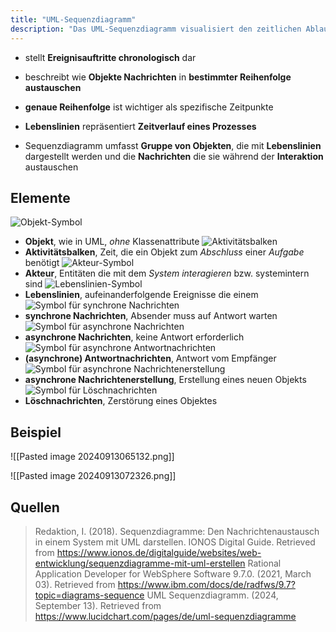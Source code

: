 ```yaml
---
title: "UML-Sequenzdiagramm"
description: "Das UML-Sequenzdiagramm visualisiert den zeitlichen Ablauf von Nachrichten zwischen Objekten in einem System. Es umfasst Elemente wie Lebenslinien, synchrone und asynchrone Nachrichten sowie Aktivitätsbalken."
---
```


- stellt **Ereignisauftritte chronologisch** dar
- beschreibt wie **Objekte Nachrichten** in **bestimmter Reihenfolge austauschen**
- **genaue Reihenfolge** ist wichtiger als spezifische Zeitpunkte
- **Lebenslinien** repräsentiert **Zeitverlauf eines Prozesses**

- Sequenzdiagramm umfasst **Gruppe von Objekten**, die mit **Lebenslinien** dargestellt werden und die **Nachrichten** die sie während der **Interaktion** austauschen

## Elemente
![Objekt-Symbol](https://d2slcw3kip6qmk.cloudfront.net/marketing/pages/chart/discovery/UML/UML-Sequence/uml-object-symbol.svg)
- **Objekt**, wie in UML, *ohne* Klassenattribute
![Aktivitätsbalken](https://d2slcw3kip6qmk.cloudfront.net/marketing/pages/chart/discovery/UML/UML-Sequence/uml-activation-box-symbol.svg)
- **Aktivitätsbalken**, Zeit, die ein Objekt zum *Abschluss* einer *Aufgabe* benötigt
![Akteur-Symbol](https://d2slcw3kip6qmk.cloudfront.net/marketing/pages/chart/discovery/UML/UML-Sequence/uml-actor-symbol.svg)
- **Akteur**, Entitäten die mit dem *System interagieren* bzw. systemintern sind 
![Lebenslinien-Symbol](https://d2slcw3kip6qmk.cloudfront.net/marketing/pages/chart/discovery/UML/UML-Sequence/uml-lifeline-symbol.svg)
- **Lebenslinien**, aufeinanderfolgende Ereignisse die einem 
![Symbol für synchrone Nachrichten](https://d2slcw3kip6qmk.cloudfront.net/marketing/pages/chart/discovery/UML/UML-Sequence/uml-synchronous-message-symbol.svg)
- **synchrone Nachrichten**, Absender muss auf Antwort warten
![Symbol für asynchrone Nachrichten](https://d2slcw3kip6qmk.cloudfront.net/marketing/pages/chart/discovery/UML/UML-Sequence/uml-asynchronous-message-symbol.svg)
- **asynchrone Nachrichten**, keine Antwort erforderlich
![Symbol für asynchrone Antwortnachrichten](https://d2slcw3kip6qmk.cloudfront.net/marketing/pages/chart/discovery/UML/UML-Sequence/uml-return-message-symbol.svg)
- **(asynchrone) Antwortnachrichten**, Antwort vom Empfänger
![Symbol für asynchrone Nachrichtenerstellung](https://d2slcw3kip6qmk.cloudfront.net/marketing/pages/chart/discovery/UML/UML-Sequence/uml-create-message-symbol.svg)
- **asynchrone Nachrichtenerstellung**, Erstellung eines neuen Objekts
![Symbol für Löschnachrichten](https://d2slcw3kip6qmk.cloudfront.net/marketing/pages/chart/discovery/UML/UML-Sequence/uml-deleted-message-symbol.svg)
- **Löschnachrichten**, Zerstörung eines Objektes

## Beispiel
![[Pasted image 20240913065132.png]]

![[Pasted image 20240913072326.png]]
## Quellen

> Redaktion, I. (2018). Sequenzdiagramme: Den Nachrichtenaustausch in einem System mit UML darstellen. IONOS Digital Guide. Retrieved from https://www.ionos.de/digitalguide/websites/web-entwicklung/sequenzdiagramme-mit-uml-erstellen
> Rational Application Developer for WebSphere Software 9.7.0. (2021, March 03). Retrieved from https://www.ibm.com/docs/de/radfws/9.7?topic=diagrams-sequence
> UML Sequenzdiagramm. (2024, September 13). Retrieved from https://www.lucidchart.com/pages/de/uml-sequenzdiagramme
